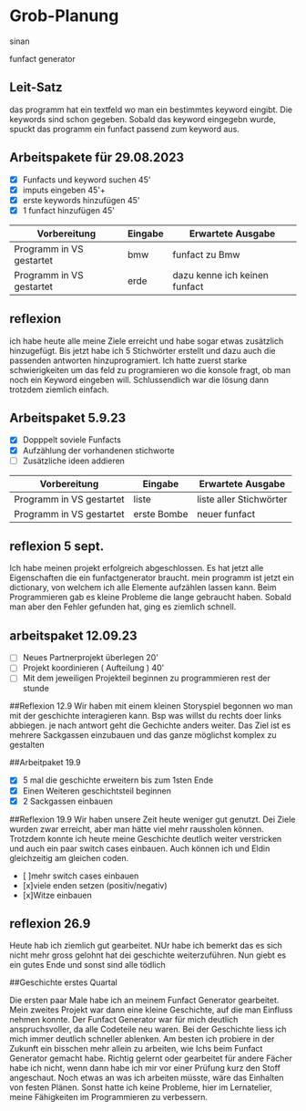 # Grob-Planung

sinan


funfact generator
## Leit-Satz

das programm hat ein textfeld wo man ein bestimmtes keyword eingibt. Die keywords sind schon gegeben. Sobald das keyword eingegebn wurde, spuckt das programm ein funfact passend zum keyword aus.

## Arbeitspakete für 29.08.2023

- [x] Funfacts und keyword suchen 45'
- [x] imputs eingeben            45'+
- [x] erste keywords hinzufügen 45'
- [x] 1 funfact hinzufügen  45'

| Vorbereitung             | Eingabe | Erwartete Ausgabe |
| ------------------------ | ------- | ----------------- |
| Programm in VS gestartet |     bmw    |   funfact zu Bmw  |
| Programm in VS gestartet |     erde    |   dazu kenne ich keinen funfact| 

## reflexion
ich habe heute alle meine Ziele erreicht und habe sogar etwas zusätzlich hinzugefügt. Bis jetzt habe ich 5 Stichwörter erstellt und dazu auch die passenden antworten hinzuprogramiert. Ich hatte zuerst starke schwierigkeiten um das feld zu programieren wo die konsole fragt, ob man noch ein Keyword eingeben will. Schlussendlich war die lösung dann trotzdem ziemlich einfach.

## Arbeitspaket 5.9.23
- [x] Dopppelt soviele Funfacts
- [x] Aufzählung der vorhandenen stichworte
- [ ] Zusätzliche ideen addieren

| Vorbereitung             | Eingabe | Erwartete Ausgabe |
| ------------------------ | ------- | ----------------- |
| Programm in VS gestartet |  liste       |   liste aller Stichwörter  |
| Programm in VS gestartet |   erste Bombe   |  neuer funfact|  


## reflexion 5 sept.

Ich habe meinen projekt erfolgreich abgeschlossen. Es hat jetzt alle Eigenschaften die ein funfactgenerator braucht. mein programm ist jetzt ein dictionary, von welchem ich alle Elemente aufzählen lassen kann. Beim Programmieren gab es kleine Probleme die lange gebraucht haben. Sobald man aber den Fehler gefunden hat, ging es ziemlich schnell.

## arbeitspaket 12.09.23
- [ ] Neues Partnerprojekt überlegen 20'
- [ ] Projekt koordinieren ( Aufteilung ) 40'
- [ ]  Mit dem jeweiligen Projekteil beginnen zu programmieren rest der stunde

##Reflexion 12.9
Wir haben mit einem kleinen Storyspiel begonnen wo man mit der geschichte interagieren kann. Bsp was willst du rechts doer links abbiegen. je nach antwort geht die Gechichte anders weiter. Das Ziel ist es mehrere Sackgassen einzubauen und das ganze möglichst komplex zu  gestalten

##Arbeitpaket 19.9
- [x] 5 mal die geschichte erweitern bis zum 1sten Ende
- [x] Einen Weiteren geschichtsteil beginnen
- [x] 2 Sackgassen einbauen

##Reflexion 19.9
Wir haben unsere Zeit heute weniger gut genutzt. Dei Ziele wurden zwar erreicht, aber man hätte viel mehr raussholen können. Trotzdem konnte ich heute meine Geschichte deutlich weiter verstricken und auch ein paar switch cases einbauen. Auch können ich und Eldin gleichzeitig am gleichen coden.



- [ ]mehr switch cases einbauen
- [x]viele enden setzen (positiv/negativ)
- [x]Witze einbauen
## reflexion 26.9 

Heute hab ich ziemlich gut gearbeitet. NUr habe ich bemerkt das es sich nicht mehr gross gelohnt hat dei geschichte weiterzuführen. Nun giebt es ein gutes Ende und sonst sind alle tödlich

##Geschichte erstes Quartal

Die ersten paar Male habe ich an meinem Funfact Generator gearbeitet. Mein zweites Projekt war dann eine kleine Geschichte, auf die man Einfluss nehmen konnte. Der Funfact Generator war für mich deutlich anspruchsvoller, da alle Codeteile neu waren. Bei der Geschichte liess ich mich immer deutlich schneller ablenken. Am besten ich probiere in der Zukunft ein bisschen mehr allein zu arbeiten, wie Ichs beim Funfact Generator gemacht habe. Richtig gelernt oder gearbeitet für andere Fächer habe ich nicht, wenn dann habe ich mir vor einer Prüfung kurz den Stoff angeschaut. Noch etwas an was ich arbeiten müsste, wäre das Einhalten von festen Plänen. Sonst hatte ich keine Probleme, hier im Lernatelier, meine Fähigkeiten im Programmieren zu verbessern.

